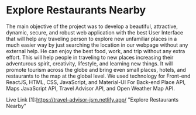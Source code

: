 # Explore Restaurants Nearby
The main objective of the project was to develop a beautiful, attractive, dynamic, secure, and robust web application
with the best User Interface that will help any traveling person to explore new unfamiliar places in a much easier way
by just searching the location in our webpage without any external help. He can enjoy the best food, work, and trip
without any extra effort. This will help people in traveling to new places increasing their adventurous spirit, creativity,
lifestyle, and learning new things. It will promote tourism across the globe and bring even small places, hotels, and
restaurants to the map at the global level. We used technology for Front-end ReactJS, HTML, CSS, JavaScript, and
Material-UI For Back-end Place API, Maps JavaScript API, Travel Advisor API, and Open Weather Map API.

Live Link [1]:https://travel-advisor-jsm.netlify.app/ "Explore Restaurants Nearby"
